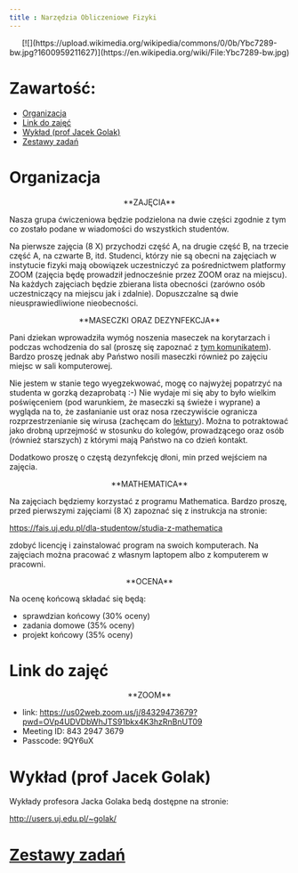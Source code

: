 ```yaml
---
title : Narzędzia Obliczeniowe Fizyki
---
```


<center>
[![](https://upload.wikimedia.org/wikipedia/commons/0/0b/Ybc7289-bw.jpg?1600959211627)](https://en.wikipedia.org/wiki/File:Ybc7289-bw.jpg)
</center>



# Zawartość:

* [Organizacja](#organizacja)
* [Link do zajęć](#link-do-zajęć)
* [Wykład (prof Jacek Golak)](#wykład-prof-jacek-golak)
* [Zestawy zadań](./0000pl_inv.html)



# Organizacja

<center>
**ZAJĘCIA**
</center>

Nasza grupa ćwiczeniowa będzie podzielona na dwie części
zgodnie z tym co zostało podane w wiadomości do wszystkich studentów.

Na pierwsze zajęcia (8 X) przychodzi część A, na drugie część B, 
na trzecie część A, na czwarte B, itd. Studenci, którzy nie są obecni 
na zajęciach w instytucie fizyki mają obowiązek uczestniczyć za 
pośrednictwem platformy ZOOM (zajęcia będę prowadził jednocześnie przez ZOOM oraz na miejscu). 
Na każdych zajęciach będzie zbierana lista obecności (zarówno osób uczestniczący 
na miejscu jak i zdalnie). Dopuszczalne są dwie nieusprawiedliwione nieobecności.

<center>
**MASECZKI ORAZ DEZYNFEKCJA**
</center>

Pani dziekan wprowadziła wymóg noszenia maseczek na korytarzach i podczas wchodzenia 
do sal (proszę się zapoznać z [tym komunikatem](https://fais.uj.edu.pl/documents/41628/144484288/komunikat_dziekana_20200917.pdf/464d30b7-cbdb-4415-816b-65a430770cf4)). Bardzo proszę jednak aby Państwo 
nosili maseczki również po zajęciu miejsc w sali komputerowej. 

Nie jestem w stanie tego wyegzekwować, mogę co najwyżej popatrzyć na studenta 
w gorzką dezaprobatą :-) Nie wydaje mi się aby to było wielkim poświęceniem 
(pod warunkiem, że maseczki są świeże i wyprane) a wygląda na to, że zasłanianie 
ust oraz nosa rzeczywiście ogranicza rozprzestrzenianie się wirusa (zachęcam 
do [lektury](https://informacje.pan.pl/images/2020/opracowanie-covid19-14-09-2020/ZrozumiecCovid19_opracowanie_PAN.pdf)). 
Można to potraktować jako drobną uprzejmość w stosunku do 
kolegów, prowadzącego oraz osób (również starszych) z którymi mają Państwo na co dzień kontakt. 

Dodatkowo proszę o częstą dezynfekcję dłoni, min przed wejściem na zajęcia.

<center>
**MATHEMATICA**
</center>

Na zajęciach będziemy korzystać z programu Mathematica. Bardzo proszę, 
przed pierwszymi zajęciami (8 X) zapoznać się z instrukcja na stronie:

<https://fais.uj.edu.pl/dla-studentow/studia-z-mathematica>

zdobyć licencję i zainstalować program na swoich komputerach. 
Na zajęciach można pracować z własnym laptopem albo z komputerem 
w pracowni. 

<center>
**OCENA**
</center>

Na ocenę końcową składać się będą:

- sprawdzian końcowy (30% oceny)
- zadania domowe (35% oceny)
- projekt końcowy (35% oceny)



# Link do zajęć

<center>
**ZOOM**
</center>

- link: <https://us02web.zoom.us/j/84329473679?pwd=OVp4UDVDbWhJTS91bkx4K3hzRnBnUT09>
- Meeting ID: 843 2947 3679
- Passcode: 9QY6uX


# Wykład (prof Jacek Golak)

Wykłady profesora Jacka Golaka bedą dostępne na stronie:

<http://users.uj.edu.pl/~golak/>


# [Zestawy zadań](./0000pl_inv.html)


